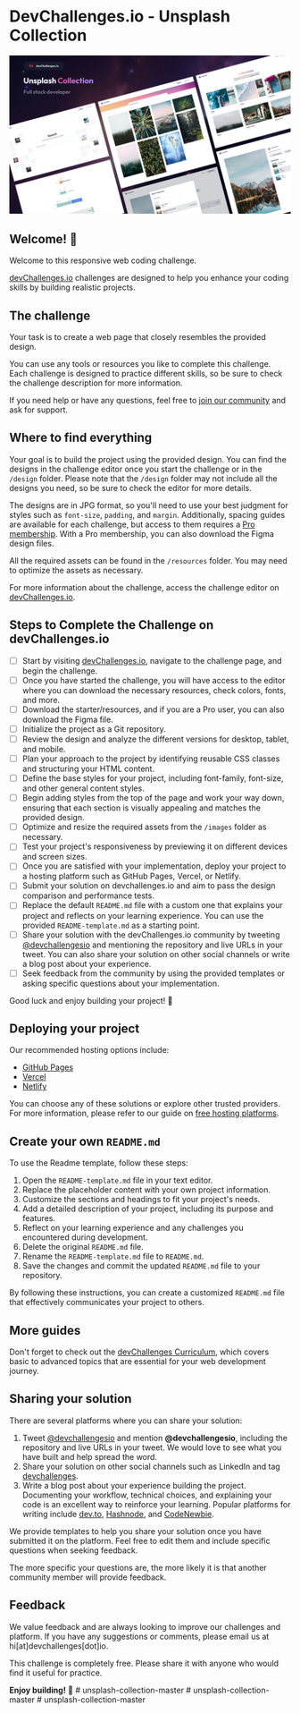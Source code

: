 # DevChallenges.io - Unsplash Collection

![Thumbnail for the Unsplash Collection coding challenge](thumbnail.jpg)

## Welcome! 👋

Welcome to this responsive web coding challenge.

[devChallenges.io](https://devchallenges.io/) challenges are designed to help you enhance your coding skills by building realistic projects.

## The challenge

Your task is to create a web page that closely resembles the provided design.

You can use any tools or resources you like to complete this challenge. Each challenge is designed to practice different skills, so be sure to check the challenge description for more information.

If you need help or have any questions, feel free to [join our community](https://github.com/orgs/devchallenges-io/discussions) and ask for support.

## Where to find everything

Your goal is to build the project using the provided design. You can find the designs in the challenge editor once you start the challenge or in the `/design` folder. Please note that the `/design` folder may not include all the designs you need, so be sure to check the editor for more details.

The designs are in JPG format, so you'll need to use your best judgment for styles such as `font-size`, `padding`, and `margin`. Additionally, spacing guides are available for each challenge, but access to them requires a [Pro membership](https://devchallenges.io/pro). With a Pro membership, you can also download the Figma design files.

All the required assets can be found in the `/resources` folder. You may need to optimize the assets as necessary.

For more information about the challenge, access the challenge editor on [devChallenges.io](https://devchallenges.io/challenges-dashboard).

## Steps to Complete the Challenge on devChallenges.io

- [ ] Start by visiting [devChallenges.io](https://devchallenges.io/), navigate to the challenge page, and begin the challenge.
- [ ] Once you have started the challenge, you will have access to the editor where you can download the necessary resources, check colors, fonts, and more.
- [ ] Download the starter/resources, and if you are a Pro user, you can also download the Figma file.
- [ ] Initialize the project as a Git repository.
- [ ] Review the design and analyze the different versions for desktop, tablet, and mobile.
- [ ] Plan your approach to the project by identifying reusable CSS classes and structuring your HTML content.
- [ ] Define the base styles for your project, including font-family, font-size, and other general content styles.
- [ ] Begin adding styles from the top of the page and work your way down, ensuring that each section is visually appealing and matches the provided design.
- [ ] Optimize and resize the required assets from the `/images` folder as necessary.
- [ ] Test your project's responsiveness by previewing it on different devices and screen sizes.
- [ ] Once you are satisfied with your implementation, deploy your project to a hosting platform such as GitHub Pages, Vercel, or Netlify.
- [ ] Submit your solution on devchallenges.io and aim to pass the design comparison and performance tests.
- [ ] Replace the default `README.md` file with a custom one that explains your project and reflects on your learning experience. You can use the provided `README-template.md` as a starting point.
- [ ] Share your solution with the devChallenges.io community by tweeting [@devchallengesio](https://twitter.com/devchallengesio) and mentioning the repository and live URLs in your tweet. You can also share your solution on other social channels or write a blog post about your experience.
- [ ] Seek feedback from the community by using the provided templates or asking specific questions about your implementation.

Good luck and enjoy building your project! 🚀

## Deploying your project

Our recommended hosting options include:

- [GitHub Pages](https://pages.github.com/)
- [Vercel](https://vercel.com/)
- [Netlify](https://www.netlify.com/)

You can choose any of these solutions or explore other trusted providers. For more information, please refer to our guide on [free hosting platforms](https://devchallenges.io/learn/1-fundamentals/free-hosting-for-web-projects).

## Create your own `README.md`

To use the Readme template, follow these steps:

1. Open the `README-template.md` file in your text editor.
2. Replace the placeholder content with your own project information.
3. Customize the sections and headings to fit your project's needs.
4. Add a detailed description of your project, including its purpose and features.
5. Reflect on your learning experience and any challenges you encountered during development.
6. Delete the original `README.md` file.
7. Rename the `README-template.md` file to `README.md`.
8. Save the changes and commit the updated `README.md` file to your repository.

By following these instructions, you can create a customized `README.md` file that effectively communicates your project to others.

## More guides

Don't forget to check out the [devChallenges Curriculum](https://devchallenges.io/learn), which covers basic to advanced topics that are essential for your web development journey.

## Sharing your solution

There are several platforms where you can share your solution:

1.  Tweet [@devchallengesio](https://x.com/devchallengesio) and mention **@devchallengesio**, including the repository and live URLs in your tweet. We would love to see what you have built and help spread the word.
2.  Share your solution on other social channels such as LinkedIn and tag [devchallenges](https://www.linkedin.com/company/devchallenges).
3.  Write a blog post about your experience building the project. Documenting your workflow, technical choices, and explaining your code is an excellent way to reinforce your learning. Popular platforms for writing include [dev.to](https://dev.to/), [Hashnode](https://hashnode.com/), and [CodeNewbie](https://community.codenewbie.org/).

We provide templates to help you share your solution once you have submitted it on the platform. Feel free to edit them and include specific questions when seeking feedback.

The more specific your questions are, the more likely it is that another community member will provide feedback.

## Feedback

We value feedback and are always looking to improve our challenges and platform. If you have any suggestions or comments, please email us at hi\[at]devchallenges\[dot]io.

This challenge is completely free. Please share it with anyone who would find it useful for practice.

**Enjoy building!** 🚀
#   u n s p l a s h - c o l l e c t i o n - m a s t e r 
 
 #   u n s p l a s h - c o l l e c t i o n - m a s t e r 
 
 #   u n s p l a s h - c o l l e c t i o n - m a s t e r 
 
 